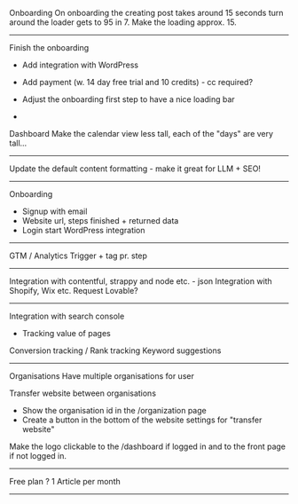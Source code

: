 Onboarding
On onboarding the creating post takes around 15 seconds turn around
the loader gets to 95 in 7. Make the loading approx. 15.

---

Finish the onboarding
- Add integration with WordPress
- Add payment (w. 14 day free trial and 10 credits) - cc required?
- Adjust the onboarding first step to have a nice loading bar

-

Dashboard
Make the calendar view less tall, each of the "days" are very tall...


---

Update the default content formatting - make it great for LLM + SEO!

---

Onboarding
- Signup with email
- Website url, steps finished + returned data
- Login start WordPress integration

---

GTM / Analytics
Trigger + tag pr. step 

---

Integration with contentful, strappy and node etc. - json
Integration with Shopify, Wix etc.
Request Lovable?

---

Integration with search console
- Tracking value of pages

Conversion tracking / 
Rank tracking
Keyword suggestions

---

Organisations
Have multiple organisations for user

Transfer website between organisations
- Show the organisation id in the /organization page
- Create a button in the bottom of the website settings for "transfer website" 

Make the logo clickable to the /dashboard if logged in and to the front page if not logged in. 



---

Free plan ?
1 Article per month

---
